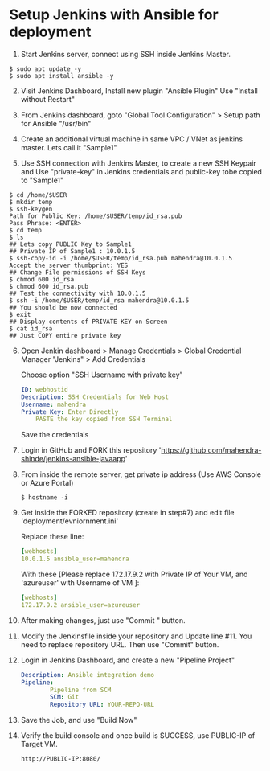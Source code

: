 # Setup Jenkins with Ansible for deployment

1. Start Jenkins server, connect using SSH inside Jenkins Master.

```
$ sudo apt update -y
$ sudo apt install ansible -y
```

2. Visit Jenkins Dashboard, Install new plugin "Ansible Plugin" Use "Install without Restart"

3. From Jenkins dashboard, goto "Global Tool Configuration" > Setup path for Ansible "/usr/bin"

4.  Create an additional virtual machine in same VPC / VNet as jenkins master. Lets call it "Sample1" 

5. Use SSH connection with Jenkins Master, to create a new SSH Keypair and Use "private-key" in Jenkins credentials and public-key tobe copied to "Sample1"

```
$ cd /home/$USER
$ mkdir temp
$ ssh-keygen 
Path for Public Key: /home/$USER/temp/id_rsa.pub
Pass Phrase: <ENTER>
$ cd temp
$ ls
## Lets copy PUBLIC Key to Sample1
## Private IP of Sample1 : 10.0.1.5
$ ssh-copy-id -i /home/$USER/temp/id_rsa.pub mahendra@10.0.1.5
Accept the server thumbprint: YES
## Change File permissions of SSH Keys
$ chmod 600 id_rsa
$ chmod 600 id_rsa.pub
## Test the connectivity with 10.0.1.5
$ ssh -i /home/$USER/temp/id_rsa mahendra@10.0.1.5
## You should be now connected
$ exit
## Display contents of PRIVATE KEY on Screen
$ cat id_rsa
## Just COPY entire private key
```

6.  Open Jenkin dashboard > Manage Credentials > Global Credential Manager "Jenkins" > Add Credentials

    Choose option "SSH Username with private key"

    ```yaml
    ID: webhostid
    Description: SSH Credentials for Web Host
    Username: mahendra
    Private Key: Enter Directly
        PASTE the key copied from SSH Terminal
    ```

    Save the credentials


7.  Login in GitHub and FORK this repository 'https://github.com/mahendra-shinde/jenkins-ansible-javaapp'

8.  From inside the remote server, get private ip address (Use AWS Console or Azure Portal)

    ```
    $ hostname -i
    ```

9.  Get inside the FORKED repository (create in step#7) and edit file 'deployment/evniornment.ini'

    Replace these line:
    
    ```yml
    [webhosts]
    10.0.1.5 ansible_user=mahendra
    ```

    With these [Please replace 172.17.9.2 with Private IP of Your VM, and 'azureuser' with Username of VM ]:
    ```yml
    [webhosts]
    172.17.9.2 ansible_user=azureuser
    ```

10. After making changes, just use "Commit " button.

11. Modify the Jenkinsfile inside your repository and Update line #11. You need to replace repository URL. Then use "Commit" button.

12. Login in Jenkins Dashboard, and create a new "Pipeline Project"

    ```yml
    Description: Ansible integration demo
    Pipeline:   
            Pipeline from SCM
            SCM: Git
            Repository URL: YOUR-REPO-URL
    ```

13. Save the Job, and use "Build Now"

14. Verify the build console and once build is SUCCESS, use PUBLIC-IP of Target VM.

    `http://PUBLIC-IP:8080/`